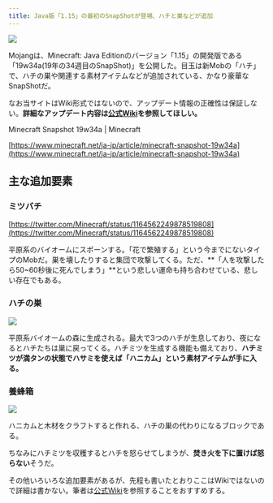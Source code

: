 ```yaml
---
title: Java版「1.15」の最初のSnapShotが登場、ハチと巣などが追加
---
```


![](https://cdn-ak.f.st-hatena.com/images/fotolife/s/sasigume/20210208/20210208120807.jpg)

Mojangは、Minecraft: Java Editionのバージョン「1.15」の開発版である「19w34a(19年の34週目のSnapShot)」を公開した。目玉は新Mobの「ハチ」で、ハチの巣や関連する素材アイテムなどが追加されている、かなり豪華なSnapShotだ。

なお当サイトはWiki形式ではないので、アップデート情報の正確性は保証しない。**詳細なアップデート内容は[公式Wiki](https://minecraft.gamepedia.com/19w34a)を参照してほしい。**

Minecraft Snapshot 19w34a | Minecraft

[https://www.minecraft.net/ja-jp/article/minecraft-snapshot-19w34a](https://www.minecraft.net/ja-jp/article/minecraft-snapshot-19w34a)

## 主な追加要素

### ミツバチ

[https://twitter.com/Minecraft/status/1164562249878519808](https://twitter.com/Minecraft/status/1164562249878519808)

平原系のバイオームにスポーンする。「花で繁殖する」という今までにないタイプのMobだ。巣を壊したりすると集団で攻撃してくる。ただ、**「人を攻撃したら50~60秒後に死んでしまう」**という悲しい運命も持ち合わせている、悲しい存在でもある。

### ハチの巣

![](https://cdn-ak.f.st-hatena.com/images/fotolife/s/sasigume/20210208/20210208110139.png)

平原系バイオームの森に生成される。最大で3つのハチが生息しており、夜になるとハチたちは巣に戻ってくる。ハチミツを生成する機能も備えており、**ハチミツが満タンの状態でハサミを使えば「ハニカム」という素材アイテムが手に入る。**

### 養蜂箱

![](https://cdn-ak.f.st-hatena.com/images/fotolife/s/sasigume/20210208/20210208110136.png)

ハニカムと木材をクラフトすると作れる、ハチの巣の代わりになるブロックである。

ちなみにハチミツを収穫するとハチを怒らせてしまうが、**焚き火を下に置けば怒らない**そうだ。

その他いろいろな追加要素があるが、先程も書いたとおりここはWikiではないので詳細は書かない。筆者は[公式Wiki](https://minecraft.gamepedia.com/19w34a)を参照することをおすすめする。
